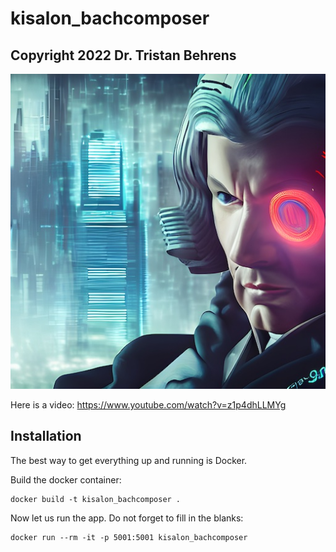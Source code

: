 # kisalon_bachcomposer
## Copyright 2022 Dr. Tristan Behrens

![](static/songimage.jpg)

Here is a video:
https://www.youtube.com/watch?v=z1p4dhLLMYg

## Installation

The best way to get everything up and running is Docker.

Build the docker container: 

```
docker build -t kisalon_bachcomposer .
```

Now let us run the app. Do not forget to fill in the blanks:

```
docker run --rm -it -p 5001:5001 kisalon_bachcomposer
```
